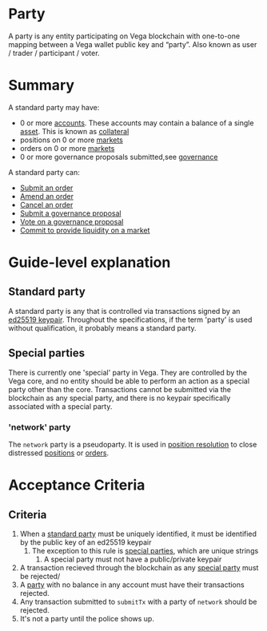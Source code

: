 # Party 

A party is any entity participating on Vega blockchain with one-to-one mapping between a Vega wallet public key and “party”. Also known as user / trader / participant / voter.


# Summary

A standard party may have:
- 0 or more [accounts](./0013-accounts.md). These accounts may contain a balance of a single [asset](./0040-asset-framework). This is known as [collateral](./0005-collateral.md)
- positions on 0 or more [markets](./0001-market-framework.md)
- orders on 0 or more [markets](./0001-market-framework.md)
- 0 or more governance proposals submitted,see [governance](./0028-governance.md)

A standard party can:
- [Submit an order](./0025-order-submission.md)
- [Amend an order](./0026-amends.md)
- [Cancel an order](./0033-cancel-orders.md)
- [Submit a governance proposal](./0028-governance.md)
- [Vote on a governance proposal](./0028-governance.md)
- [Commit to provide liquidity on a market](./0038-liquidity-provision-order-type)


# Guide-level explanation
## Standard party
A standard party is any that is controlled via transactions signed by an [ed25519 keypair](./0027-auth.md). Throughout the specifications, if the term 'party' is used without qualification, it probably means a standard party.

## Special parties
There is currently one 'special' party in Vega. They are controlled by the Vega core, and no entity should be able to perform an action as a special party other than the core. Transactions cannot be submitted via the blockchain as any special party, and there is no keypair specifically associated with a special party.

### 'network' party
The `network` party is a pseudoparty. It is used in [position resolution](./0012/position-resolution.md) to close distressed [positions](./0006-positions-core.md) or [orders](./0024-order-status.md).

# Acceptance Criteria


## Criteria
1. When a [standard party](#standard-party) must be uniquely identified, it must be identified by the public key of an ed25519 keypair
    1. The exception to this rule is [special parties](#special-party), which are unique strings
        1. A special party must not have a public/private keypair
1. A transaction recieved through the blockchain as any [special party](#special-parties) must be rejected/
1. A [party](#standard-party) with no balance in any account must have their transactions rejected.
1. Any transaction submitted to `submitTx` with a party of `network` should be rejected.
1. It's not a party until the police shows up.
